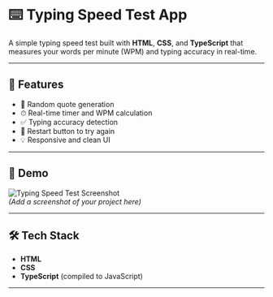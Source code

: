# ⌨️ Typing Speed Test App

A simple typing speed test built with **HTML**, **CSS**, and **TypeScript** that measures your words per minute (WPM) and typing accuracy in real-time.

---

## 🚀 Features

- 📝 Random quote generation
- ⏱ Real-time timer and WPM calculation
- ✅ Typing accuracy detection
- 🔁 Restart button to try again
- 💡 Responsive and clean UI

---

## 📸 Demo

![Typing Speed Test Screenshot](screenshot.png)  
*(Add a screenshot of your project here)*

---

## 🛠 Tech Stack

- **HTML**
- **CSS**
- **TypeScript** (compiled to JavaScript)

---